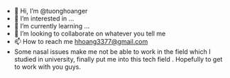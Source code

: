- 👋 Hi, I’m @tuonghoanger
- 👀 I’m interested in ...
- 🌱 I’m currently learning ...
- 💞️ I’m looking to collaborate on whatever you tell me 
- 📫 How to reach me hhoang3377@gmail.com
- Some nasal issues make me not be able to work in the field which I studied in university, finally put me into this tech field . Hopefully to get to work with you guys.

